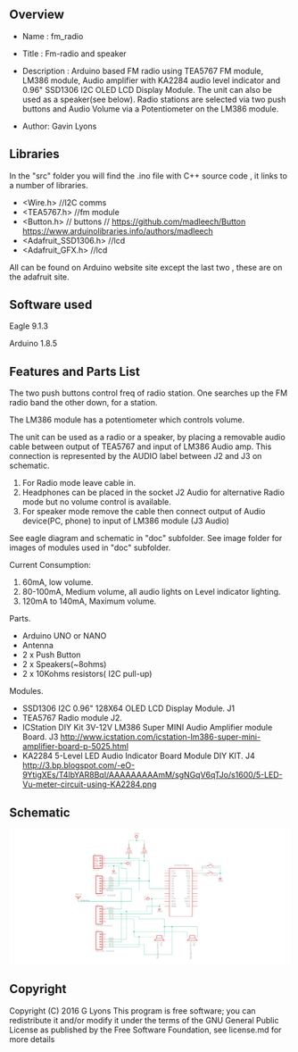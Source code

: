 Overview
--------------------
* Name : fm_radio
* Title : Fm-radio and speaker
* Description : Arduino based FM radio using TEA5767 FM module, LM386 module, Audio amplifier 
with KA2284 audio level indicator and 0.96" SSD1306 I2C OLED LCD Display Module.
The unit can also be used as a speaker(see below). Radio stations are selected via two push buttons
and Audio Volume via a Potentiometer on the LM386 module.

* Author: Gavin Lyons

Libraries
------------------------

In the "src" folder you will find the  .ino file with C++ source code , it links to a number of 
libraries.
 
* <Wire.h> //I2C comms
* <TEA5767.h> //fm module
* <Button.h> // buttons // https://github.com/madleech/Button https://www.arduinolibraries.info/authors/madleech
* <Adafruit_SSD1306.h> //lcd
* <Adafruit_GFX.h> //lcd

All can be found on Arduino website site except the last two , these are on the adafruit site.

Software used
-----------------------------
Eagle 9.1.3

Arduino 1.8.5


Features and Parts List
------------------------------

The two push buttons control freq of radio station. One searches up the FM radio band the other down, for a station.

The LM386 module has a potentiometer which controls volume.

The unit can be used as a radio or a speaker, by placing a removable audio cable between output
of TEA5767 and input of LM386 Audio amp. This connection is represented by the AUDIO label between
J2 and J3 on schematic.

1. For Radio mode leave cable in.
2. Headphones can  be placed in the socket J2 Audio for alternative Radio mode but no volume control is available.
3. For speaker mode remove the cable then connect output of Audio device(PC, phone) to input of LM386 module (J3 Audio)

See eagle diagram and schematic in "doc" subfolder.
See image folder for images of modules used in "doc" subfolder.


Current Consumption:

1. 60mA, low volume.
2. 80-100mA, Medium volume, all audio lights on Level indicator lighting.
3. 120mA to 140mA, Maximum volume.

Parts.

 *    Arduino UNO or NANO
 *    Antenna
 *    2 x Push Button
 *    2 x Speakers(~8ohms)
 *    2 x 10Kohms resistors( I2C pull-up)

Modules.

 *    SSD1306 I2C 0.96" 128X64 OLED LCD Display Module. J1
 *    TEA5767 Radio module J2.
 *    ICStation DIY Kit 3V-12V LM386 Super MINI Audio Amplifier module Board. J3
 http://www.icstation.com/icstation-lm386-super-mini-amplifier-board-p-5025.html   
 *    KA2284 5-Level LED Audio Indicator Board Module DIY KIT. J4
 http://3.bp.blogspot.com/-eO-9YtigXEs/T4lbYAR8BqI/AAAAAAAAAmM/sgNGqV6qTJo/s1600/5-LED-Vu-meter-circuit-using-KA2284.png

 
 Schematic
 -----------------------
 ![ScreenShotradio](https://github.com/gavinlyonsrepo/Arduino_FM_radio/blob/master/doc/eagle/fm_radio.png)
 
 Copyright
-------------------------------
Copyright (C) 2016 G Lyons This program is free software; you can redistribute it and/or modify it under the terms of the GNU General Public License as published by the Free Software Foundation, see license.md for more details

